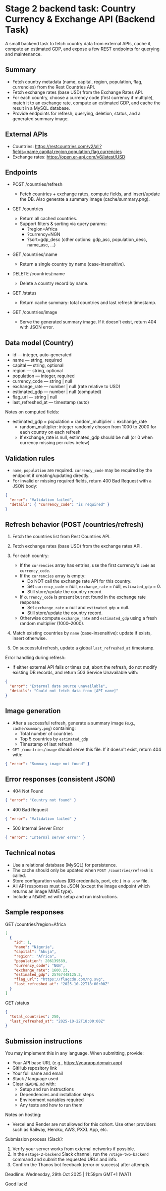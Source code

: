 # Stage 2 backend task: Country Currency & Exchange API (Backend Task)

A small backend task to fetch country data from external APIs, cache it, compute an estimated GDP, and expose a few REST endpoints for querying and maintenance.

## Summary

- Fetch country metadata (name, capital, region, population, flag, currencies) from the Rest Countries API.
- Fetch exchange rates (base USD) from the Exchange Rates API.
- For each country, choose a currency code (first currency if multiple), match it to an exchange rate, compute an estimated GDP, and cache the result in a MySQL database.
- Provide endpoints for refresh, querying, deletion, status, and a generated summary image.

## External APIs

- Countries: https://restcountries.com/v2/all?fields=name,capital,region,population,flag,currencies
- Exchange rates: https://open.er-api.com/v6/latest/USD

## Endpoints

- POST /countries/refresh

  - Fetch countries + exchange rates, compute fields, and insert/update the DB. Also generate a summary image (cache/summary.png).

- GET /countries

  - Return all cached countries.
  - Support filters & sorting via query params:
    - ?region=Africa
    - ?currency=NGN
    - ?sort=gdp_desc (other options: gdp_asc, population_desc, name_asc, ...)

- GET /countries/:name

  - Return a single country by name (case-insensitive).

- DELETE /countries/:name

  - Delete a country record by name.

- GET /status

  - Return cache summary: total countries and last refresh timestamp.

- GET /countries/image
  - Serve the generated summary image. If it doesn't exist, return 404 with JSON error.

## Data model (Country)

- id — integer, auto-generated
- name — string, required
- capital — string, optional
- region — string, optional
- population — integer, required
- currency_code — string | null
- exchange_rate — number | null (rate relative to USD)
- estimated_gdp — number | null (computed)
- flag_url — string | null
- last_refreshed_at — timestamp (auto)

Notes on computed fields:

- estimated_gdp = population × random_multiplier ÷ exchange_rate
  - random_multiplier: integer randomly chosen from 1000 to 2000 for each country on each refresh
  - If exchange_rate is null, estimated_gdp should be null (or 0 when currency missing per rules below)

## Validation rules

- `name`, `population` are required. `currency_code` may be required by the endpoint if creating/updating directly.
- For invalid or missing required fields, return 400 Bad Request with a JSON body:

```json
{
  "error": "Validation failed",
  "details": { "currency_code": "is required" }
}
```

## Refresh behavior (POST /countries/refresh)

1. Fetch the countries list from Rest Countries API.
2. Fetch exchange rates (base USD) from the exchange rates API.
3. For each country:

   - If the `currencies` array has entries, use the first currency's `code` as `currency_code`.
   - If the `currencies` array is empty:
     - Do NOT call the exchange rate API for this country.
     - Set `currency_code` = null, `exchange_rate` = null, `estimated_gdp` = 0.
     - Still store/update the country record.
   - If `currency_code` is present but not found in the exchange rate response:
     - Set `exchange_rate` = null and `estimated_gdp` = null.
     - Still store/update the country record.
   - Otherwise compute `exchange_rate` and `estimated_gdp` using a fresh random multiplier (1000–2000).

4. Match existing countries by `name` (case-insensitive): update if exists, insert otherwise.
5. On successful refresh, update a global `last_refreshed_at` timestamp.

Error handling during refresh:

- If either external API fails or times out, abort the refresh, do not modify existing DB records, and return 503 Service Unavailable with:

```json
{
  "error": "External data source unavailable",
  "details": "Could not fetch data from [API name]"
}
```

## Image generation

- After a successful refresh, generate a summary image (e.g., `cache/summary.png`) containing:
  - Total number of countries
  - Top 5 countries by `estimated_gdp`
  - Timestamp of last refresh
- `GET /countries/image` should serve this file. If it doesn't exist, return 404 with:

```json
{ "error": "Summary image not found" }
```

## Error responses (consistent JSON)

- 404 Not Found

```json
{ "error": "Country not found" }
```

- 400 Bad Request

```json
{ "error": "Validation failed" }
```

- 500 Internal Server Error

```json
{ "error": "Internal server error" }
```

## Technical notes

- Use a relational database (MySQL) for persistence.
- The cache should only be updated when `POST /countries/refresh` is called.
- Store configuration values (DB credentials, port, etc.) in a `.env` file.
- All API responses must be JSON (except the image endpoint which returns an image MIME type).
- Include a `README.md` with setup and run instructions.

## Sample responses

GET /countries?region=Africa

```json
[
  {
    "id": 1,
    "name": "Nigeria",
    "capital": "Abuja",
    "region": "Africa",
    "population": 206139589,
    "currency_code": "NGN",
    "exchange_rate": 1600.23,
    "estimated_gdp": 25767448125.2,
    "flag_url": "https://flagcdn.com/ng.svg",
    "last_refreshed_at": "2025-10-22T18:00:00Z"
  }
]
```

GET /status

```json
{
  "total_countries": 250,
  "last_refreshed_at": "2025-10-22T18:00:00Z"
}
```

## Submission instructions

You may implement this in any language. When submitting, provide:

- Your API base URL (e.g., https://yourapp.domain.app)
- GitHub repository link
- Your full name and email
- Stack / language used
- Clear `README.md` with:
  - Setup and run instructions
  - Dependencies and installation steps
  - Environment variables required
  - Any tests and how to run them

Notes on hosting:

- Vercel and Render are not allowed for this cohort. Use other providers such as Railway, Heroku, AWS, PXXL App, etc.

Submission process (Slack):

1. Verify your server works from external networks if possible.
2. In the `#stage-2-backend` Slack channel, run the `/stage-two-backend` command and submit the requested URLs and info.
3. Confirm the Thanos bot feedback (error or success) after attempts.

Deadline: Wednesday, 29th Oct 2025 | 11:59pm GMT+1 (WAT)

Good luck!
